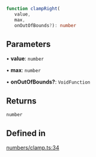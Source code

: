 ```ts
function clampRight(
   value, 
   max, 
   onOutOfBounds?): number
```

## Parameters

• **value**: `number`

• **max**: `number`

• **onOutOfBounds?**: `VoidFunction`

## Returns

`number`

## Defined in

[numbers/clamp.ts:34](https://github.com/Tismas/naszos-utils/blob/4c7f3cf5cc9cb0967eb0ee45a68ceee96b31079a/src/numbers/clamp.ts#L34)
